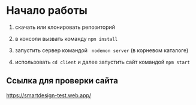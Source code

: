 # Начало работы 

1. скачать или клонировать репозиторий 

2. в консоли вызвать  команду `npm install`

3. запустить сервер командой ` nodemon server` (в корневом каталоге)

4. использовать `cd client` и далее запустить сайт командой `npm start`

## Ссылка для проверки сайта 

<https://smartdesign-test.web.app/>
